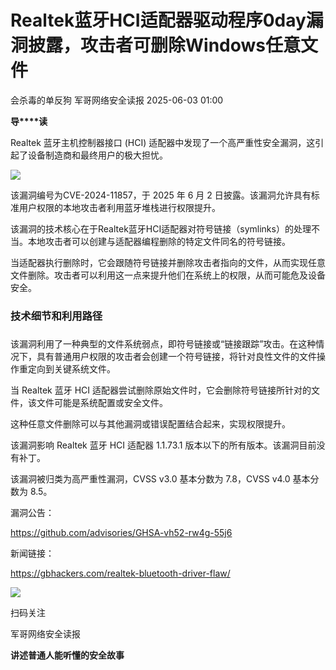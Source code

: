 #  Realtek蓝牙HCI适配器驱动程序0day漏洞披露，攻击者可删除Windows任意文件   
会杀毒的单反狗  军哥网络安全读报   2025-06-03 01:00  
  
**导****读**  
  
  
  
Realtek 蓝牙主机控制器接口 (HCI) 适配器中发现了一个高严重性安全漏洞，这引起了设备制造商和最终用户的极大担忧。  
  
![](https://mmbiz.qpic.cn/mmbiz_png/AnRWZJZfVaEIH1xTUuEtETLDsgja40cJ53iacGfLy0jenrzteOoPmfX7lW8z0Q4J1F6NXb4X70VR5yWKHLek7mQ/640?wx_fmt=png&from=appmsg "")  
  
  
该漏洞编号为CVE-2024-11857，于 2025 年 6 月 2 日披露。该漏洞允许具有标准用户权限的本地攻击者利用蓝牙堆栈进行权限提升。  
  
  
该漏洞的技术核心在于Realtek蓝牙HCI适配器对符号链接（symlinks）的处理不当。本地攻击者可以创建与适配器编程删除的特定文件同名的符号链接。  
  
  
当适配器执行删除时，它会跟随符号链接并删除攻击者指向的文件，从而实现任意文件删除。攻击者可以利用这一点来提升他们在系统上的权限，从而可能危及设备安全。  
  
### 技术细节和利用路径  
###   
  
该漏洞利用了一种典型的文件系统弱点，即符号链接或“链接跟踪”攻击。在这种情况下，具有普通用户权限的攻击者会创建一个符号链接，将针对良性文件的文件操作重定向到关键系统文件。  
  
  
当 Realtek 蓝牙 HCI 适配器尝试删除原始文件时，它会删除符号链接所针对的文件，该文件可能是系统配置或安全文件。  
  
  
这种任意文件删除可以与其他漏洞或错误配置结合起来，实现权限提升。  
  
  
该漏洞影响 Realtek 蓝牙 HCI 适配器 1.1.73.1 版本以下的所有版本。该漏洞目前没有补丁。  
  
  
该漏洞被归类为高严重性漏洞，CVSS v3.0 基本分数为 7.8，CVSS v4.0 基本分数为 8.5。  
  
  
漏洞公告：  
  
https://github.com/advisories/GHSA-vh52-rw4g-55j6  
  
  
新闻链接：  
  
https://gbhackers.com/realtek-bluetooth-driver-flaw/  
  
![](https://mmbiz.qpic.cn/mmbiz_jpg/AnRWZJZfVaGC3gsJClsh4Fia0icylyBEnBywibdbkrLLzmpibfdnf5wNYzEUq2GpzfedMKUjlLJQ4uwxAFWLzHhPFQ/640?wx_fmt=jpeg "")  
  
扫码关注  
  
军哥网络安全读报  
  
**讲述普通人能听懂的安全故事**  
  
  
